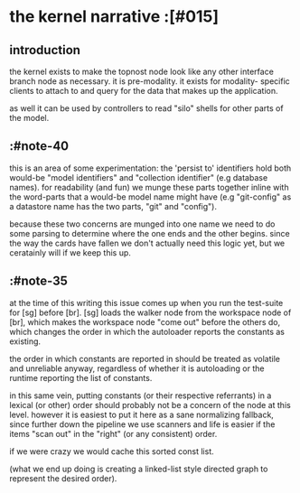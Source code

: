 # the kernel narrative :[#015]

## introduction

the kernel exists to make the topnost node look like any other interface
branch node as necessary. it is pre-modality. it exists for modality-
specific clients to attach to and query for the data that makes up the
application.

as well it can be used by controllers to read "silo" shells for
other parts of the model.



## :#note-40

this is an area of some experimentation: the 'persist to' identifiers
hold both would-be "model identifiers" and "collection identifier" (e.g
database names). for readability (and fun) we munge these parts together
inline with the word-parts that a would-be model name might have (e.g
"git-config" as a datastore name has the two parts, "git" and "config").

because these two concerns are munged into one name we need to do some
parsing to determine where the one ends and the other begins. since the
way the cards have fallen we don't actually need this logic yet, but we
ceratainly will if we keep this up.





## :#note-35

at the time of this writing this issue comes up when you run the
test-suite for [sg] before [br]. [sg] loads the walker node from the
workspace node of [br], which makes the workspace node "come out" before
the others do, which changes the order in which the autoloader reports
the constants as existing.

the order in which constants are reported in should be treated as
volatile and unreliable anyway, regardless of whether it is autoloading
or the runtime reporting the list of constants.

in this same vein, putting constants (or their respective referrants) in
a lexical (or other) order should probably not be a concern of the node
at this level. however it is easiest to put it here as a sane
normalizing fallback, since further down the pipeline we use scanners
and life is easier if the items "scan out" in the "right" (or any
consistent) order.

if we were crazy we would cache this sorted const list.

(what we end up doing is creating a linked-list style directed graph to
represent the desired order).
